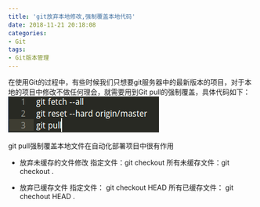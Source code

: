 ```yaml
---
title: 'git放弃本地修改,强制覆盖本地代码'
date: 2018-11-21 20:18:08
categories:
- Git
tags:
- Git版本管理
---
```

在使用Git的过程中，有些时候我们只想要git服务器中的最新版本的项目，对于本地的项目中修改不做任何理会，就需要用到Git pull的强制覆盖，具体代码如下：
![命令行](/images/psb.png)

git pull强制覆盖本地文件在自动化部署项目中很有作用
- 放弃未缓存的文件修改
指定文件：git checkout <filename>
所有未缓存文件：git checkout .

- 放弃已缓存文件
指定文件： git checkout HEAD <filename>
所有已缓存文件： git chechout HEAD .
